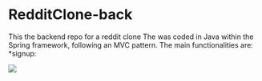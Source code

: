 # RedditClone-back

This the backend repo for a reddit clone
The was coded in Java within the Spring framework, following an MVC pattern. 
The main functionalities are: 
*signup:

![](https://github.com/Maissa-sghaier/RedditClone-back/signup.gif)
